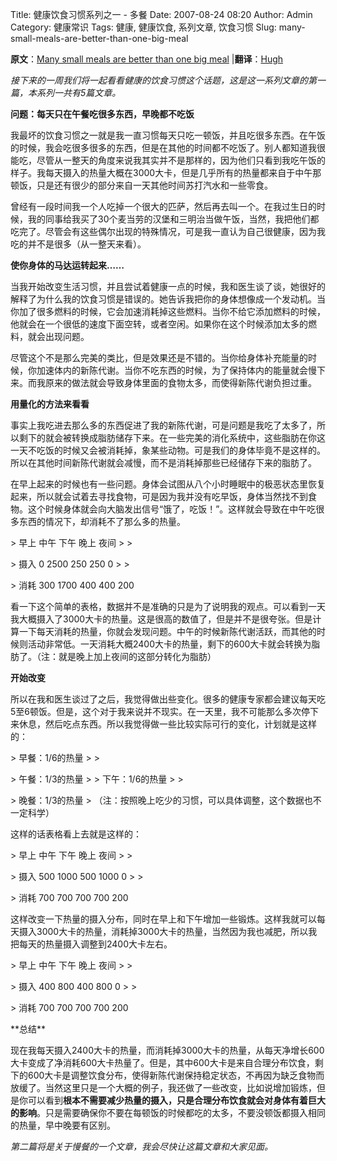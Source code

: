 Title: 健康饮食习惯系列之一 - 多餐
Date: 2007-08-24 08:20
Author: Admin
Category: 健康常识
Tags: 健康, 健康饮食, 系列文章, 饮食习惯
Slug: many-small-meals-are-better-than-one-big-meal

**原文**：[Many small meals are better than one big meal][]
|**翻译**：[Hugh][]

[][Many small meals are better than one big meal]

<em>接下来的一周我们将一起看看健康的饮食习惯这个话题，这是这一系列文章的第一篇，本系列一共有5篇文章。

</em><strong>

问题：每天只在午餐吃很多东西，早晚都不吃饭</strong>

我最坏的饮食习惯之一就是我一直习惯每天只吃一顿饭，并且吃很多东西。在午饭的时候，我会吃很多很多的东西，但是在其他的时间都不吃饭了。别人都知道我很能吃，尽管从一整天的角度来说我其实并不是那样的，因为他们只看到我吃午饭的样子。我每天摄入的热量大概在3000大卡，但是几乎所有的热量都来自于中午那顿饭，只是还有很少的部分来自一天其他时间苏打汽水和一些零食。

曾经有一段时间我一个人吃掉一个很大的匹萨，然后再去叫一个。在我过生日的时候，我的同事给我买了30个麦当劳的汉堡和三明治当做午饭，当然，我把他们都吃完了。尽管会有这些偶尔出现的特殊情况，可是我一直认为自己很健康，因为我吃的并不是很多（从一整天来看）。

**使你身体的马达运转起来……**

当我开始改变生活习惯，并且尝试着健康一点的时候，我和医生谈了谈，她很好的解释了为什么我的饮食习惯是错误的。她告诉我把你的身体想像成一个发动机。当你加了很多燃料的时候，它会加速消耗掉这些燃料。当你不给它添加燃料的时候，他就会在一个很低的速度下面空转，或者空闲。如果你在这个时候添加太多的燃料，就会出现问题。

尽管这个不是那么完美的类比，但是效果还是不错的。当你给身体补充能量的时候，你加速体内的新陈代谢。当你不吃东西的时候，为了保持体内的能量就会慢下来。而我原来的做法就会导致身体里面的食物太多，而使得新陈代谢负担过重。

<strong>

用量化的方法来看看</strong>

事实上我吃进去那么多的东西促进了我的新陈代谢，可是问题是我吃了太多了，所以剩下的就会被转换成脂肪储存下来。在一些完美的消化系统中，这些脂肪在你这一天不吃饭的时候又会被消耗掉，象某些动物。可是我们的身体毕竟不是这样的。所以在其他时间新陈代谢就会减慢，而不是消耗掉那些已经储存下来的脂肪了。

在早上起来的时候也有一些问题。身体会试图从八个小时睡眠中的极恶状态里恢复起来，所以就会试着去寻找食物，可是因为我并没有吃早饭，身体当然找不到食物。这个时候身体就会向大脑发出信号“饿了，吃饭！”。这样就会导致在中午吃很多东西的情况下，却消耗不了那么多的热量。

<p>
> 早上 中午 下午 晚上 夜间
>
> </p>
> 摄入 0 2500 250 250 0
>
> <p>
> 消耗 300 1700 400 400 200

</p>
看一下这个简单的表格，数据并不是准确的只是为了说明我的观点。可以看到一天我大概摄入了3000大卡的热量。这是很高的数值了，但是并不是很夸张。但是计算一下每天消耗的热量，你就会发现问题。中午的时候新陈代谢活跃，而其他的时候则活动非常低。一天消耗大概2400大卡的热量，剩下的600大卡就会转换为脂肪了。（注：就是晚上加上夜间的这部分转化为脂肪）

<strong>开始改变

</strong>

所以在我和医生谈过了之后，我觉得做出些变化。很多的健康专家都会建议每天吃5至6顿饭。但是，这个对于我来说并不现实。在一天里，我不可能那么多次停下来休息，然后吃点东西。所以我觉得做一些比较实际可行的变化，计划就是这样的：

<p>
> 早餐：1/6的热量
>
> </p>
> 午餐：1/3的热量
>
> 下午：1/6的热量
>
> <p>
> 晚餐：1/3的热量
> （注：按照晚上吃少的习惯，可以具体调整，这个数据也不一定科学）

</p>
这样的话表格看上去就是这样的：

<p>
> 早上 中午 下午 晚上 夜间
>
> </p>
> 摄入 500 1000 500 1000 0
>
> <p>
> 消耗 700 700 700 700 200

</p>
这样改变一下热量的摄入分布，同时在早上和下午增加一些锻炼。这样我就可以每天摄入3000大卡的热量，消耗掉3000大卡的热量，当然因为我也减肥，所以我把每天的热量摄入调整到2400大卡左右。

<p>
> 早上 中午 下午 晚上 夜间
>
> </p>
> 摄入 400 800 400 800 0
>
> <p>
> 消耗 700 700 700 700 200

</p>
**总结**

现在我每天摄入2400大卡的热量，而消耗掉3000大卡的热量，从每天净增长600大卡变成了净消耗600大卡热量了。但是，其中600大卡是来自合理分布饮食，剩下的600大卡是调整饮食分布，使得新陈代谢保持稳定状态，不再因为缺乏食物而放缓了。当然这里只是一个大概的例子，我还做了一些改变，比如说增加锻炼，但是你可以看到**根本不需要减少热量的摄入，只是合理分布饮食就会对身体有着巨大的影响**。只是需要确保你不要在每顿饭的时候都吃的太多，不要没顿饭都摄入相同的热量，早中晚要有区别。

*第二篇将是关于慢餐的一个文章，我会尽快让这篇文章和大家见面。*

<hints id="hah_hints"></hints>

  [Many small meals are better than one big meal]: http://www.60in3.com/2007/05/28/healthy-eating-habits-part-1-many-small-meals-are-better-than-one-big-meal/
  [Hugh]: http://www.quhuashuai.com

